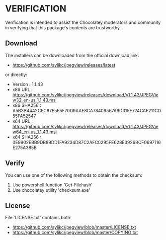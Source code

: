 # VERIFICATION
Verification is intended to assist the Chocolatey moderators and community in verifying that this package's contents are trustworthy.

## Download
The installers can be downloaded from the official download link:
- https://github.com/sylikc/jpegview/releases/latest

or directly:
- Version    : 1.1.43
- x86 URL    : https://github.com/sylikc/jpegview/releases/download/v1.1.43/JPEGView32_en-us_1.1.43.msi
- x86 SHA256 : A5B3B4442CEC97E5F5F70D9AAE8CA78409567A9D315E774CAF211CD55FA52547
- x64 URL    : https://github.com/sylikc/jpegview/releases/download/v1.1.43/JPEGView64_en-us_1.1.43.msi
- x64 SHA256 : 0E9902EBB9DB89DD1FA9234D87C2AFC0295FE628E3926BCF0697116E275A385B


## Verify
You can use one of the following methods to obtain the checksum:
1. Use powershell function 'Get-Filehash'
2. Use chocolatey utility 'checksum.exe'


## License
File 'LICENSE.txt' contains both:
- https://github.com/sylikc/jpegview/blob/master/LICENSE.txt
- https://github.com/sylikc/jpegview/blob/master/COPYING.txt

